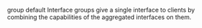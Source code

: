 group default Interface groups give a single interface to clients by combining the capabilities of the aggregated interfaces on them.
